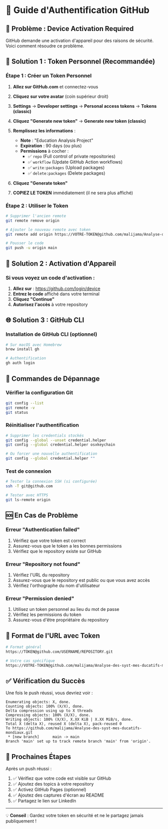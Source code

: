# 🔐 Guide d'Authentification GitHub

## 🚨 Problème : Device Activation Required

GitHub demande une activation d'appareil pour des raisons de sécurité. Voici comment résoudre ce problème.

## 🔑 Solution 1 : Token Personnel (Recommandée)

### Étape 1 : Créer un Token Personnel
1. **Allez sur GitHub.com** et connectez-vous
2. **Cliquez sur votre avatar** (coin supérieur droit)
3. **Settings** → **Developer settings** → **Personal access tokens** → **Tokens (classic)**
4. **Cliquez "Generate new token"** → **Generate new token (classic)**
5. **Remplissez les informations** :
   - **Note** : "Education Analysis Project"
   - **Expiration** : 90 days (ou plus)
   - **Permissions** à cocher :
     - ✅ `repo` (Full control of private repositories)
     - ✅ `workflow` (Update GitHub Action workflows)
     - ✅ `write:packages` (Upload packages)
     - ✅ `delete:packages` (Delete packages)

6. **Cliquez "Generate token"**
7. **COPIEZ LE TOKEN** immédiatement (il ne sera plus affiché)

### Étape 2 : Utiliser le Token
```bash
# Supprimer l'ancien remote
git remote remove origin

# Ajouter le nouveau remote avec token
git remote add origin https://VOTRE-TOKEN@github.com/malijama/Analyse-des-syst-mes-ducatifs-mondiaux.git

# Pousser le code
git push -u origin main
```

## 📱 Solution 2 : Activation d'Appareil

### Si vous voyez un code d'activation :
1. **Allez sur** : https://github.com/login/device
2. **Entrez le code** affiché dans votre terminal
3. **Cliquez "Continue"**
4. **Autorisez l'accès** à votre repository

## 🌐 Solution 3 : GitHub CLI

### Installation de GitHub CLI (optionnel)
```bash
# Sur macOS avec Homebrew
brew install gh

# Authentification
gh auth login
```

## 🔧 Commandes de Dépannage

### Vérifier la configuration Git
```bash
git config --list
git remote -v
git status
```

### Réinitialiser l'authentification
```bash
# Supprimer les credentials stockés
git config --global --unset credential.helper
git config --global credential.helper osxkeychain

# Ou forcer une nouvelle authentification
git config --global credential.helper ""
```

### Test de connexion
```bash
# Tester la connexion SSH (si configurée)
ssh -T git@github.com

# Tester avec HTTPS
git ls-remote origin
```

## 🆘 En Cas de Problème

### Erreur "Authentication failed"
1. Vérifiez que votre token est correct
2. Assurez-vous que le token a les bonnes permissions
3. Vérifiez que le repository existe sur GitHub

### Erreur "Repository not found"
1. Vérifiez l'URL du repository
2. Assurez-vous que le repository est public ou que vous avez accès
3. Vérifiez l'orthographe du nom d'utilisateur

### Erreur "Permission denied"
1. Utilisez un token personnel au lieu du mot de passe
2. Vérifiez les permissions du token
3. Assurez-vous d'être propriétaire du repository

## 📝 Format de l'URL avec Token

```bash
# Format général
https://TOKEN@github.com/USERNAME/REPOSITORY.git

# Votre cas spécifique
https://VOTRE-TOKEN@github.com/malijama/Analyse-des-syst-mes-ducatifs-mondiaux.git
```

## ✅ Vérification du Succès

Une fois le push réussi, vous devriez voir :
```
Enumerating objects: X, done.
Counting objects: 100% (X/X), done.
Delta compression using up to X threads
Compressing objects: 100% (X/X), done.
Writing objects: 100% (X/X), X.XX KiB | X.XX MiB/s, done.
Total X (delta X), reused X (delta X), pack-reused 0
To https://github.com/malijama/Analyse-des-syst-mes-ducatifs-mondiaux.git
 * [new branch]      main -> main
Branch 'main' set up to track remote branch 'main' from 'origin'.
```

## 🎯 Prochaines Étapes

Après un push réussi :
1. ✅ Vérifiez que votre code est visible sur GitHub
2. ✅ Ajoutez des topics à votre repository
3. ✅ Activez GitHub Pages (optionnel)
4. ✅ Ajoutez des captures d'écran au README
5. ✅ Partagez le lien sur LinkedIn

---

💡 **Conseil** : Gardez votre token en sécurité et ne le partagez jamais publiquement !